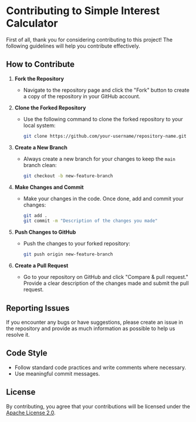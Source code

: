 # Contributing to Simple Interest Calculator

First of all, thank you for considering contributing to this project! The following guidelines will help you contribute effectively.

## How to Contribute

1. **Fork the Repository**  
   - Navigate to the repository page and click the "Fork" button to create a copy of the repository in your GitHub account.

2. **Clone the Forked Repository**  
   - Use the following command to clone the forked repository to your local system:
     ```bash
     git clone https://github.com/your-username/repository-name.git
     ```
   
3. **Create a New Branch**  
   - Always create a new branch for your changes to keep the `main` branch clean:
     ```bash
     git checkout -b new-feature-branch
     ```
   
4. **Make Changes and Commit**  
   - Make your changes in the code. Once done, add and commit your changes:
     ```bash
     git add .
     git commit -m "Description of the changes you made"
     ```
   
5. **Push Changes to GitHub**  
   - Push the changes to your forked repository:
     ```bash
     git push origin new-feature-branch
     ```

6. **Create a Pull Request**  
   - Go to your repository on GitHub and click "Compare & pull request." Provide a clear description of the changes made and submit the pull request.

## Reporting Issues
If you encounter any bugs or have suggestions, please create an issue in the repository and provide as much information as possible to help us resolve it.

## Code Style
- Follow standard code practices and write comments where necessary.
- Use meaningful commit messages.

## License
By contributing, you agree that your contributions will be licensed under the [Apache License 2.0](LICENSE).
